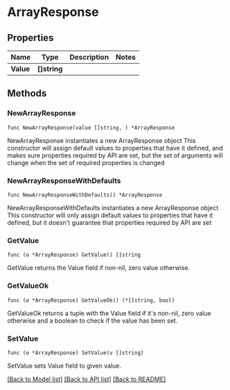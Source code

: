 # ArrayResponse

## Properties

Name | Type | Description | Notes
------------ | ------------- | ------------- | -------------
**Value** | **[]string** |  | 

## Methods

### NewArrayResponse

`func NewArrayResponse(value []string, ) *ArrayResponse`

NewArrayResponse instantiates a new ArrayResponse object
This constructor will assign default values to properties that have it defined,
and makes sure properties required by API are set, but the set of arguments
will change when the set of required properties is changed

### NewArrayResponseWithDefaults

`func NewArrayResponseWithDefaults() *ArrayResponse`

NewArrayResponseWithDefaults instantiates a new ArrayResponse object
This constructor will only assign default values to properties that have it defined,
but it doesn't guarantee that properties required by API are set

### GetValue

`func (o *ArrayResponse) GetValue() []string`

GetValue returns the Value field if non-nil, zero value otherwise.

### GetValueOk

`func (o *ArrayResponse) GetValueOk() (*[]string, bool)`

GetValueOk returns a tuple with the Value field if it's non-nil, zero value otherwise
and a boolean to check if the value has been set.

### SetValue

`func (o *ArrayResponse) SetValue(v []string)`

SetValue sets Value field to given value.



[[Back to Model list]](../README.md#documentation-for-models) [[Back to API list]](../README.md#documentation-for-api-endpoints) [[Back to README]](../README.md)


